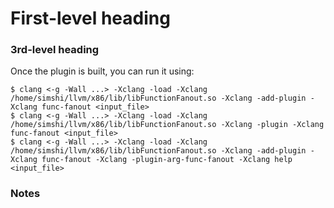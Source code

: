 # First-level heading

### 3rd-level heading

Once the plugin is built, you can run it using:

    $ clang <-g -Wall ...> -Xclang -load -Xclang /home/simshi/llvm/x86/lib/libFunctionFanout.so -Xclang -add-plugin -Xclang func-fanout <input_file>
    $ clang <-g -Wall ...> -Xclang -load -Xclang /home/simshi/llvm/x86/lib/libFunctionFanout.so -Xclang -plugin -Xclang func-fanout <input_file>
    $ clang <-g -Wall ...> -Xclang -load -Xclang /home/simshi/llvm/x86/lib/libFunctionFanout.so -Xclang -add-plugin -Xclang func-fanout -Xclang -plugin-arg-func-fanout -Xclang help <input_file>

### Notes

